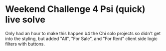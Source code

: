 # Weekend Challenge 4 Psi (quick) live solve

Only had an hour to make this happen b4 the Chi solo projects so didn't get into the styling, but added "All", "For Sale", and "For Rent" client side logic filters with buttons.
